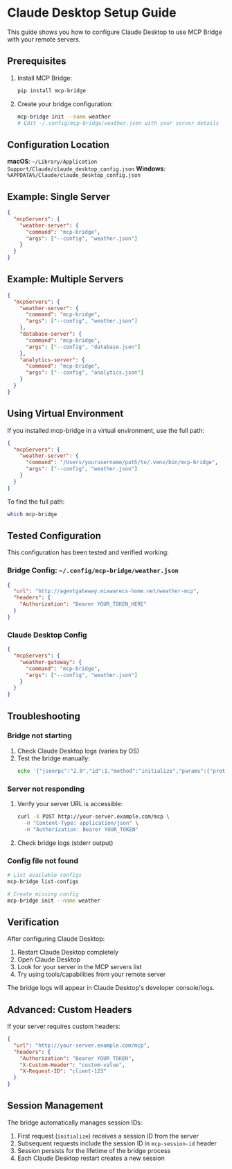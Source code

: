 # Claude Desktop Setup Guide

This guide shows you how to configure Claude Desktop to use MCP Bridge with your remote servers.

## Prerequisites

1. Install MCP Bridge:
   ```bash
   pip install mcp-bridge
   ```

2. Create your bridge configuration:
   ```bash
   mcp-bridge init --name weather
   # Edit ~/.config/mcp-bridge/weather.json with your server details
   ```

## Configuration Location

**macOS**: `~/Library/Application Support/Claude/claude_desktop_config.json`
**Windows**: `%APPDATA%/Claude/claude_desktop_config.json`

## Example: Single Server

```json
{
  "mcpServers": {
    "weather-server": {
      "command": "mcp-bridge",
      "args": ["--config", "weather.json"]
    }
  }
}
```

## Example: Multiple Servers

```json
{
  "mcpServers": {
    "weather-server": {
      "command": "mcp-bridge",
      "args": ["--config", "weather.json"]
    },
    "database-server": {
      "command": "mcp-bridge",
      "args": ["--config", "database.json"]
    },
    "analytics-server": {
      "command": "mcp-bridge",
      "args": ["--config", "analytics.json"]
    }
  }
}
```

## Using Virtual Environment

If you installed mcp-bridge in a virtual environment, use the full path:

```json
{
  "mcpServers": {
    "weather-server": {
      "command": "/Users/yourusername/path/to/.venv/bin/mcp-bridge",
      "args": ["--config", "weather.json"]
    }
  }
}
```

To find the full path:
```bash
which mcp-bridge
```

## Tested Configuration

This configuration has been tested and verified working:

### Bridge Config: `~/.config/mcp-bridge/weather.json`

```json
{
  "url": "http://agentgateway.mixwarecs-home.net/weather-mcp",
  "headers": {
    "Authorization": "Bearer YOUR_TOKEN_HERE"
  }
}
```

### Claude Desktop Config

```json
{
  "mcpServers": {
    "weather-gateway": {
      "command": "mcp-bridge",
      "args": ["--config", "weather.json"]
    }
  }
}
```

## Troubleshooting

### Bridge not starting

1. Check Claude Desktop logs (varies by OS)
2. Test the bridge manually:
   ```bash
   echo '{"jsonrpc":"2.0","id":1,"method":"initialize","params":{"protocolVersion":"2024-11-05","capabilities":{},"clientInfo":{"name":"test","version":"1.0"}}}' | mcp-bridge --config weather.json
   ```

### Server not responding

1. Verify your server URL is accessible:
   ```bash
   curl -X POST http://your-server.example.com/mcp \
     -H "Content-Type: application/json" \
     -H "Authorization: Bearer YOUR_TOKEN"
   ```

2. Check bridge logs (stderr output)

### Config file not found

```bash
# List available configs
mcp-bridge list-configs

# Create missing config
mcp-bridge init --name weather
```

## Verification

After configuring Claude Desktop:

1. Restart Claude Desktop completely
2. Open Claude Desktop
3. Look for your server in the MCP servers list
4. Try using tools/capabilities from your remote server

The bridge logs will appear in Claude Desktop's developer console/logs.

## Advanced: Custom Headers

If your server requires custom headers:

```json
{
  "url": "http://your-server.example.com/mcp",
  "headers": {
    "Authorization": "Bearer YOUR_TOKEN",
    "X-Custom-Header": "custom-value",
    "X-Request-ID": "client-123"
  }
}
```

## Session Management

The bridge automatically manages session IDs:

1. First request (`initialize`) receives a session ID from the server
2. Subsequent requests include the session ID in `mcp-session-id` header
3. Session persists for the lifetime of the bridge process
4. Each Claude Desktop restart creates a new session
